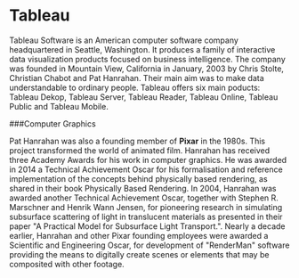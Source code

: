 Tableau
===========

Tableau Software is an American computer software company headquartered in Seattle, Washington. It produces a family of interactive data visualization products focused on business intelligence. 
The company was founded in Mountain View, California in January, 2003 by Chris Stolte, Christian Chabot and Pat Hanrahan. Their main aim was to make data understandable to ordinary people. 
Tableau offers six main poducts: Tableau Dekop, Tableau Server, Tableau Reader, Tableau Online, Tableau Public and Tableau Mobile. 

###Computer Graphics

Pat Hanrahan was also a founding member of **Pixar** in the 1980s. This project transformed the world of animated film. Hanrahan has received three Academy Awards for his work in computer graphics. He was awarded in 2014 a Technical Achievement Oscar for his formalisation and reference implementation of the concepts behind physically based rendering, as shared in their book Physically Based Rendering. In 2004, Hanrahan was awarded another Technical Achievement Oscar, together with Stephen R. Marschner and Henrik Wann Jensen, for pioneering research in simulating subsurface scattering of light in translucent materials as presented in their paper "A Practical Model for Subsurface Light Transport.". Nearly a decade earlier, Hanrahan and other Pixar founding employees were awarded a Scientific and Engineering Oscar, for development of "RenderMan" software providing the means to digitally create scenes or elements that may be composited with other footage.
